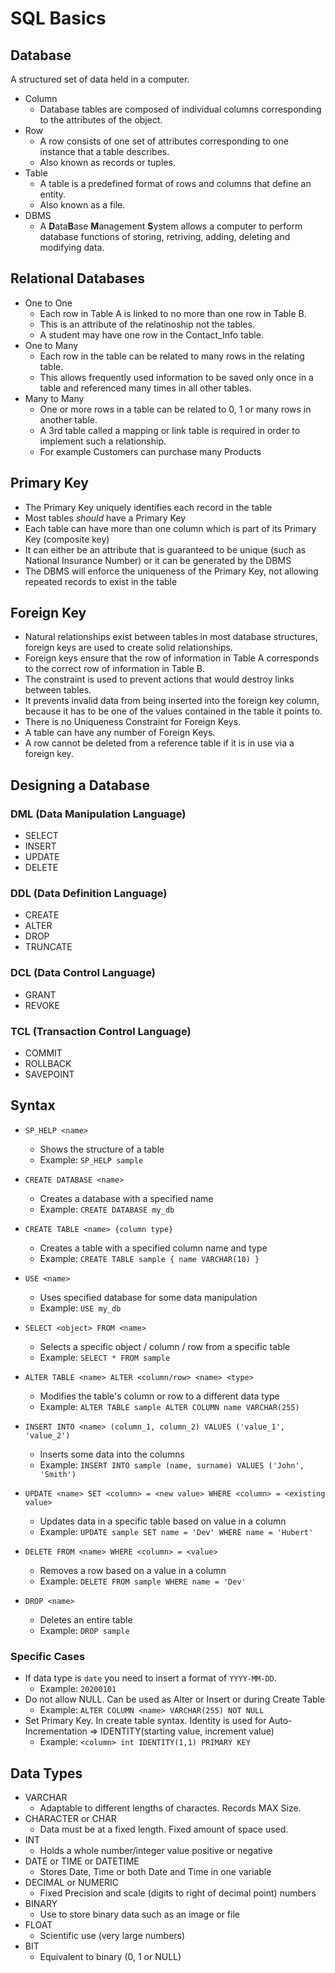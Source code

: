 # SQL Basics

## Database

A structured set of data held in a computer.

- Column
  - Database tables are composed of individual columns corresponding to the attributes of the object.
- Row
  - A row consists of one set of attributes corresponding to one instance that a table describes.
  - Also known as records or tuples.
- Table
  - A table is a predefined format of rows and columns that define an entity.
  - Also known as a file.
- DBMS
  - A **D**ata**B**ase **M**anagement **S**ystem allows a computer to perform database functions of storing, retriving, adding, deleting and modifying data.

## Relational Databases

- One to One
  - Each row in Table A is linked to no more than one row in Table B.
  - This is an attribute of the relatinoship not the tables.
  - A student may have one row in the Contact_Info table.
- One to Many
  - Each row in the table can be related to many rows in the relating table.
  - This allows frequently used information to be saved only once in a table and referenced many times in all other tables.
- Many to Many
  - One or more rows in a table can be related to 0, 1 or many rows in another table.
  - A 3rd table called a mapping or link table is required in order to implement such a relationship.
  - For example Customers can purchase many Products

## Primary Key

- The Primary Key uniquely identifies each record in the table
- Most tables _should_ have a Primary Key
- Each table can have more than one column which is part of its Primary Key (composite key)
- It can either be an attribute that is guaranteed to be unique (such as National Insurance Number) or it can be generated by the DBMS
- The DBMS will enforce the uniqueness of the Primary Key, not allowing repeated records to exist in the table

## Foreign Key

- Natural relationships exist between tables in most database structures, foreign keys are used to create solid relationships.
- Foreign keys ensure that the row of information in Table A corresponds to the correct row of information in Table B.
- The constraint is used to prevent actions that would destroy links between tables.
- It prevents invalid data from being inserted into the foreign key column, because it has to be one of the values contained in the table it points to.
- There is no Uniqueness Constraint for Foreign Keys.
- A table can have any number of Foreign Keys.
- A row cannot be deleted from a reference table if it is in use via a foreign key.

## Designing a Database

### DML (Data Manipulation Language)

- SELECT
- INSERT
- UPDATE
- DELETE

### DDL (Data Definition Language)

- CREATE
- ALTER
- DROP
- TRUNCATE

### DCL (Data Control Language)

- GRANT
- REVOKE

### TCL (Transaction Control Language)

- COMMIT
- ROLLBACK
- SAVEPOINT

## Syntax

- `SP_HELP <name>`
  - Shows the structure of a table
  - Example: `SP_HELP sample`

- `CREATE DATABASE <name>`
  - Creates a database with a specified name
  - Example: `CREATE DATABASE my_db`

- `CREATE TABLE <name> {column type}`
  - Creates a table with a specified column name and type
  - Example: `CREATE TABLE sample { name VARCHAR(10) }`

- `USE <name>`
  - Uses specified database for some data manipulation
  - Example: `USE my_db`

- `SELECT <object> FROM <name>`
  - Selects a specific object / column / row from a specific table
  - Example: `SELECT * FROM sample`

- `ALTER TABLE <name> ALTER <column/row> <name> <type>`
  - Modifies the table's column or row to a different data type
  - Example: `ALTER TABLE sample ALTER COLUMN name VARCHAR(255)`

- `INSERT INTO <name> (column_1, column_2) VALUES ('value_1', 'value_2')`
  - Inserts some data into the columns
  - Example: `INSERT INTO sample (name, surname) VALUES ('John', 'Smith')`

- `UPDATE <name> SET <column> = <new value> WHERE <column> = <existing value>`
  - Updates data in a specific table based on value in a column
  - Example: `UPDATE sample SET name = 'Dev' WHERE name = 'Hubert'`

- `DELETE FROM <name> WHERE <column> = <value>`
  - Removes a row based on a value in a column
  - Example: `DELETE FROM sample WHERE name = 'Dev'`

- `DROP <name>`
  - Deletes an entire table
  - Example: `DROP sample`

### Specific Cases

- If data type is `date` you need to insert a format of `YYYY-MM-DD`.
  - Example: `20200101`
- Do not allow NULL. Can be used as Alter or Insert or during Create Table
  - Example: `ALTER COLUMN <name> VARCHAR(255) NOT NULL`
- Set Primary Key. In create table syntax. Identity is used for Auto-Incrementation => IDENTITY(starting value, increment value)
  - Example: `<column> int IDENTITY(1,1) PRIMARY KEY`

## Data Types

- VARCHAR
  - Adaptable to different lengths of charactes. Records MAX Size.
- CHARACTER or CHAR
  - Data must be at a fixed length. Fixed amount of space used.
- INT
  - Holds a whole number/integer value positive or negative
- DATE or TIME or DATETIME
  - Stores Date, Time or both Date and Time in one variable
- DECIMAL or NUMERIC
  - Fixed Precision and scale (digits to right of decimal point) numbers
- BINARY
  - Use to store binary data such as an image or file
- FLOAT
  - Scientific use (very large numbers)
- BIT
  - Equivalent to binary (0, 1 or NULL)

